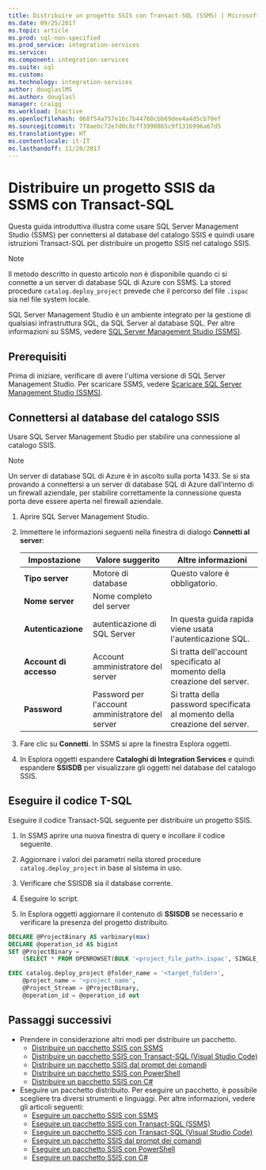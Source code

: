 ```yaml
---
title: Distribuire un progetto SSIS con Transact-SQL (SSMS) | Microsoft Docs
ms.date: 09/25/2017
ms.topic: article
ms.prod: sql-non-specified
ms.prod_service: integration-services
ms.service: 
ms.component: integration-services
ms.suite: sql
ms.custom: 
ms.technology: integration-services
author: douglaslMS
ms.author: douglasl
manager: craigg
ms.workload: Inactive
ms.openlocfilehash: 068f54a757e16c7b44760cbb69dee4a4d5cb70ef
ms.sourcegitcommit: 7f8aebc72e7d0c8cff3990865c9f1316996a67d5
ms.translationtype: HT
ms.contentlocale: it-IT
ms.lasthandoff: 11/20/2017
---
```

# <a name="deploy-an-ssis-project-from-ssms-with-transact-sql"></a>Distribuire un progetto SSIS da SSMS con Transact-SQL

Questa guida introduttiva illustra come usare SQL Server Management Studio (SSMS) per connettersi al database del catalogo SSIS e quindi usare istruzioni Transact-SQL per distribuire un progetto SSIS nel catalogo SSIS. 

> [!NOTE]
> Il metodo descritto in questo articolo non è disponibile quando ci si connette a un server di database SQL di Azure con SSMS. La stored procedure `catalog.deploy_project` prevede che il percorso del file `.ispac` sia nel file system locale.

SQL Server Management Studio è un ambiente integrato per la gestione di qualsiasi infrastruttura SQL, da SQL Server al database SQL. Per altre informazioni su SSMS, vedere [SQL Server Management Studio (SSMS)](../ssms/sql-server-management-studio-ssms.md).

## <a name="prerequisites"></a>Prerequisiti

Prima di iniziare, verificare di avere l'ultima versione di SQL Server Management Studio. Per scaricare SSMS, vedere [Scaricare SQL Server Management Studio (SSMS)](https://docs.microsoft.com/sql/ssms/download-sql-server-management-studio-ssms).

## <a name="connect-to-the-ssis-catalog-database"></a>Connettersi al database del catalogo SSIS

Usare SQL Server Management Studio per stabilire una connessione al catalogo SSIS. 

> [!NOTE]
> Un server di database SQL di Azure è in ascolto sulla porta 1433. Se si sta provando a connettersi a un server di database SQL di Azure dall'interno di un firewall aziendale, per stabilire correttamente la connessione questa porta deve essere aperta nel firewall aziendale.

1. Aprire SQL Server Management Studio.

2. Immettere le informazioni seguenti nella finestra di dialogo **Connetti al server**:

   | Impostazione       | Valore suggerito | Altre informazioni | 
   | ------------ | ------------------ | ------------------------------------------------- | 
   | **Tipo server** | Motore di database | Questo valore è obbligatorio. |
   | **Nome server** | Nome completo del server |  |
   | **Autenticazione** | autenticazione di SQL Server | In questa guida rapida viene usata l'autenticazione SQL. |
   | **Account di accesso** | Account amministratore del server | Si tratta dell'account specificato al momento della creazione del server. |
   | **Password** | Password per l'account amministratore del server | Si tratta della password specificata al momento della creazione del server. |

3. Fare clic su **Connetti**. In SSMS si apre la finestra Esplora oggetti. 

4. In Esplora oggetti espandere **Cataloghi di Integration Services** e quindi espandere **SSISDB** per visualizzare gli oggetti nel database del catalogo SSIS.

## <a name="run-the-t-sql-code"></a>Eseguire il codice T-SQL
Eseguire il codice Transact-SQL seguente per distribuire un progetto SSIS.

1.  In SSMS aprire una nuova finestra di query e incollare il codice seguente.

2.  Aggiornare i valori dei parametri nella stored procedure `catalog.deploy_project` in base al sistema in uso.

3.  Verificare che SSISDB sia il database corrente.

4.  Eseguire lo script.

5. In Esplora oggetti aggiornare il contenuto di **SSISDB** se necessario e verificare la presenza del progetto distribuito.

```sql
DECLARE @ProjectBinary AS varbinary(max)
DECLARE @operation_id AS bigint
SET @ProjectBinary =
    (SELECT * FROM OPENROWSET(BULK '<project_file_path>.ispac', SINGLE_BLOB) AS BinaryData)

EXEC catalog.deploy_project @folder_name = '<target_folder>',
    @project_name = '<project_name',
    @Project_Stream = @ProjectBinary,
    @operation_id = @operation_id out
```

## <a name="next-steps"></a>Passaggi successivi
- Prendere in considerazione altri modi per distribuire un pacchetto.
    - [Distribuire un pacchetto SSIS con SSMS](./ssis-quickstart-deploy-ssms.md)
    - [Distribuire un pacchetto SSIS con Transact-SQL (Visual Studio Code)](ssis-quickstart-deploy-tsql-vscode.md)
    - [Distribuire un pacchetto SSIS dal prompt dei comandi](./ssis-quickstart-deploy-cmdline.md)
    - [Distribuire un pacchetto SSIS con PowerShell](ssis-quickstart-deploy-powershell.md)
    - [Distribuire un pacchetto SSIS con C#](./ssis-quickstart-deploy-dotnet.md) 
- Eseguire un pacchetto distribuito. Per eseguire un pacchetto, è possibile scegliere tra diversi strumenti e linguaggi. Per altre informazioni, vedere gli articoli seguenti:
    - [Eseguire un pacchetto SSIS con SSMS](./ssis-quickstart-run-ssms.md)
    - [Eseguire un pacchetto SSIS con Transact-SQL (SSMS)](./ssis-quickstart-run-tsql-ssms.md)
    - [Eseguire un pacchetto SSIS con Transact-SQL (Visual Studio Code)](ssis-quickstart-run-tsql-vscode.md)
    - [Eseguire un pacchetto SSIS dal prompt dei comandi](./ssis-quickstart-run-cmdline.md)
    - [Eseguire un pacchetto SSIS con PowerShell](ssis-quickstart-run-powershell.md)
    - [Eseguire un pacchetto SSIS con C#](./ssis-quickstart-run-dotnet.md) 
